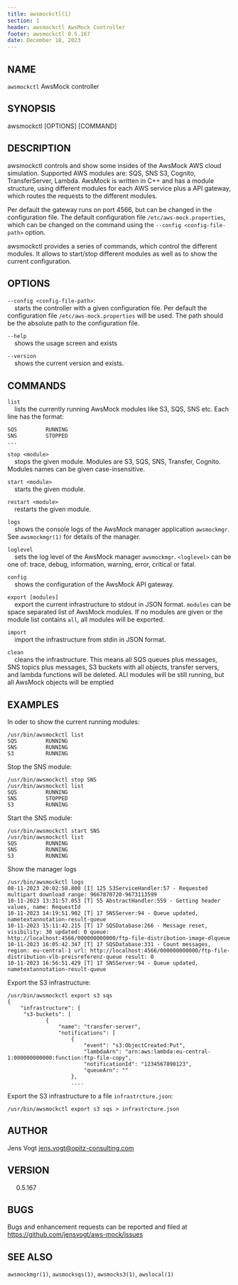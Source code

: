 ```yaml
---
title: awsmockctl(1)
section: 1
header: awsmockctl AwsMock Controller
footer: awsmockctl 0.5.167
date: December 18, 2023
---
```


## NAME
```awsmockctl``` AwsMock controller

## SYNOPSIS
awsmockctl [OPTIONS] [COMMAND]

## DESCRIPTION
awsmockctl controls and show some insides of the AwsMock AWS cloud simulation. Supported AWS modules are: SQS, SNS
S3, Cognito, TransferServer, Lambda. AwsMock is written in C++ and has a module structure, using different modules for
each AWS service plus a API gateway, which routes the requests to the different modules.

Per default the gateway runs on port 4566, but can be changed in the configuration file. The default configuration file
```/etc/aws-mock.properties```, which can be changed on the command using the ```--config <config-file-path>``` option.

awsmockctl provides a series of commands, which control the different modules. It allows to start/stop different modules
as well as to show the current configuration.

## OPTIONS

```--config <config-file-path>```:  
&nbsp;&nbsp;&nbsp;&nbsp;starts the controller with a given configuration file. Per default the configuration file ```/etc/aws-mock.properties``` will 
be used. The path should be the absolute path to the configuration file.

```--help```    
&nbsp;&nbsp;&nbsp;&nbsp;shows the usage screen and exists

```--version```    
&nbsp;&nbsp;&nbsp;&nbsp;shows the current version and exists.

## COMMANDS

```list```  
&nbsp;&nbsp;&nbsp;&nbsp;lists the currently running AwsMock modules like S3, SQS, SNS etc. Each line has the format:
```
SQS         RUNNING
SNS         STOPPED
...
```

```stop <module>```  
&nbsp;&nbsp;&nbsp;&nbsp;stops the given module. Modules are S3, SQS, SNS, Transfer, Cognito. Modules names can be given case-insensitive.

```start <module>```  
&nbsp;&nbsp;&nbsp;&nbsp;starts the given module.

```restart <module>```  
&nbsp;&nbsp;&nbsp;&nbsp;restarts the given module.

```logs```  
&nbsp;&nbsp;&nbsp;&nbsp;shows the console logs of the AwsMock manager application ```awsmockmgr```. See ```awsmockmgr(1)``` for 
details of the manager.

```loglevel```  
&nbsp;&nbsp;&nbsp;&nbsp;sets the log level of the AwsMock manager ```awsmockmgr```. ```<loglevel>``` can be one of: 
trace, debug, information, warning, error, critical or fatal.

```config```  
&nbsp;&nbsp;&nbsp;&nbsp;shows the configuration of the AwsMock API gateway.

```export [modules]```  
&nbsp;&nbsp;&nbsp;&nbsp;export the current infrastructure to stdout in JSON format. ```modules``` can be space separated
list of AwsMock modules. If no modules are given or the module list contains ```all```, all modules will be exported.

```import```  
&nbsp;&nbsp;&nbsp;&nbsp;import the infrastructure from stdin in JSON format.

```clean```  
&nbsp;&nbsp;&nbsp;&nbsp;cleans the infrastructure. This means all SQS queues plus messages, SNS topics plus messages, S3 
buckets with all objects, transfer servers, and lambda functions will be deleted. ALl modules will be still running, but
all AwsMock objects will be emptied

## EXAMPLES

In oder to show the current running modules:
```
/usr/bin/awsmockctl list
SQS         RUNNING
SNS         RUNNING
S3          RUNNING
```

Stop the SNS module:
```
/usr/bin/awsmockctl stop SNS
/usr/bin/awsmockctl list
SQS         RUNNING
SNS         STOPPED
S3          RUNNING
```

Start the SNS module:
```
/usr/bin/awsmockctl start SNS
/usr/bin/awsmockctl list
SQS         RUNNING
SNS         RUNNING
S3          RUNNING
```

Show the manager logs
```
/usr/bin/awsmockctl logs
08-11-2023 20:02:58.800 [I] 125 S3ServiceHandler:57 - Requested multipart download range: 9667870720-9673113599
10-11-2023 13:31:57.053 [T] 55 AbstractHandler:559 - Getting header values, name: RequestId
10-11-2023 14:19:51.902 [T] 17 SNSServer:94 - Queue updated, nametextannotation-result-queue
10-11-2023 15:11:42.215 [T] 17 SQSDatabase:266 - Message reset, visibility: 30 updated: 0 queue: http://localhost:4566/000000000000/ftp-file-distribution-image-dlqueue
10-11-2023 16:05:42.347 [T] 17 SQSDatabase:331 - Count messages, region: eu-central-1 url: http://localhost:4566/000000000000/ftp-file-distribution-vlb-preisreferenz-queue result: 0
10-11-2023 16:56:51.429 [T] 17 SNSServer:94 - Queue updated, nametextannotation-result-queue
```

Export the S3 infrastructure:
```
/usr/bin/awsmockctl export s3 sqs
{
    "infrastructure": {
     "s3-buckets": [
            {
                "name": "transfer-server",
                "notifications": [
                    {
                        "event": "s3:ObjectCreated:Put",
                        "lambdaArn": "arn:aws:lambda:eu-central-1:000000000000:function:ftp-file-copy",
                        "notificationId": "1234567890123",
                        "queueArn": ""
                    },
                    ....
```

Export the S3 infrastructure to a file ```infrastrcture.json```:
```
/usr/bin/awsmockctl export s3 sqs > infrastrcture.json
```

## AUTHOR

Jens Vogt <jens.vogt@opitz-consulting.com>

## VERSION
&nbsp;&nbsp;&nbsp;&nbsp; 0.5.167

## BUGS

Bugs and enhancement requests can be reported and filed at https://github.com/jensvogt/aws-mock/issues

## SEE ALSO

```awsmockmgr(1)```, ```awsmocksqs(1)```, ```awsmocks3(1)```, ```awslocal(1)```